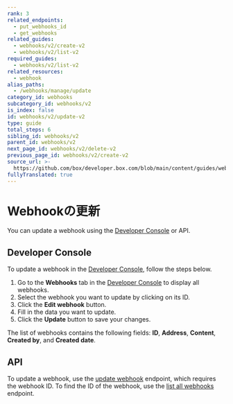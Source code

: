 ```yaml
---
rank: 3
related_endpoints:
  - put_webhooks_id
  - get_webhooks
related_guides:
  - webhooks/v2/create-v2
  - webhooks/v2/list-v2
required_guides:
  - webhooks/v2/list-v2
related_resources:
  - webhook
alias_paths:
  - /webhooks/manage/update
category_id: webhooks
subcategory_id: webhooks/v2
is_index: false
id: webhooks/v2/update-v2
type: guide
total_steps: 6
sibling_id: webhooks/v2
parent_id: webhooks/v2
next_page_id: webhooks/v2/delete-v2
previous_page_id: webhooks/v2/create-v2
source_url: >-
  https://github.com/box/developer.box.com/blob/main/content/guides/webhooks/v2/update-v2.md
fullyTranslated: true
---
```

# Webhookの更新

You can update a webhook using the [Developer Console][console] or API.

## Developer Console

To update a webhook in the [Developer Console][console], follow the steps below.

1. Go to the **Webhooks** tab in the [Developer Console][console] to display all webhooks.
2. Select the webhook you want to update by clicking on its ID.
3. Click the **Edit webhook** button.
4. Fill in the data you want to update.
5. Click the **Update** button to save your changes.

<Message type="notice">

The list of webhooks contains the following fields: **ID**, **Address**, **Content**, **Created by**, and **Created date**.

</Message>

## API

To update a webhook, use the [update webhook][2] endpoint, which requires the webhook ID. To find the ID of the webhook, use the [list all webhooks][1] endpoint.

<Samples id="put_webhooks_id">

</Samples>

[1]: g://webhooks/v2/list-v2

[2]: e://put-webhooks-id

[console]: https://app.box.com/developers/console

